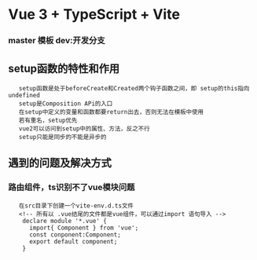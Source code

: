 # Vue 3 + TypeScript + Vite

### master 模板  dev:开发分支

## setup函数的特性和作用
```
   setup函数是处于beforeCreate和Created两个钩子函数之间，即 setup的this指向undefined
   setup是Composition APi的入口
   在setup中定义的变量和函数都要return出去，否则无法在模板中使用
   若有重名，setup优先
   vue2可以访问到setup中的属性、方法，反之不行
   setup只能是同步的不能是异步的
```
## 遇到的问题及解决方式
### 路由组件，ts识别不了vue模块问题
```
   在src目录下创建一个vite-env.d.ts文件
   <!-- 所有以 .vue结尾的文件都是vue组件，可以通过import 语句导入 -->
    declare module '*.vue' {
      import{ Component } from 'vue';
      const conponent:Component;
      export default component;
    }

```

